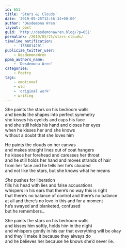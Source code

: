```yaml
---
id: 651
title: 'Stars &; Clouds'
date: '2019-05-25T12:56:14+00:00'
author: 'Desdemona Wren'
layout: post
guid: 'http://desdemonawren.blog/?p=651'
permalink: /2019/05/25/stars-clouds/
timeline_notification:
    - '1558814201'
publicize_twitter_user:
    - DesdemonaWren
ppma_authors_name:
    - 'Desdemona Wren'
categories:
    - Poetry
tags:
    - emotional
    - old
    - 'original work'
    - writing
---
```


She paints the stars on his bedroom walls  
and bends the shapes into perfect symmetry  
she kisses his eyelids and cups his face  
and she still holds his hand and closes her eyes  
when he kisses her and she knows  
without a doubt that she loves him

He paints the clouds on her canvas  
and makes straight lines out of coat hangers  
he kisses her forehead and caresses her throat  
and he still holds her hand and moves strands of hair  
from her face and he tells her he’s clouded  
and not like the stars, but she knows what he means

*She* pushes for liberation  
fills his head with lies and false accusations  
whispers in his ears that there’s no way this is right  
that there’s no balance of control and there’s no balance  
at all and there’s no love in this and for a moment  
he’s swayed and blanketed, confused  
but he remembers…

She paints the stars on his bedroom walls  
and kisses him softly, holds him in the night  
and whispers gently in his ear that everything will be okay  
and they’ll make it because they always do  
and he believes her because he knows she’d never lie.